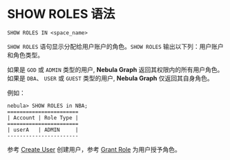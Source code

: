 # SHOW ROLES 语法

```ngql
SHOW ROLES IN <space_name>
```

`SHOW ROLES` 语句显示分配给用户账户的角色。`SHOW ROLES` 输出以下列：用户账户和角色类型。

如果是 `GOD` 或 `ADMIN` 类型的用户, **Nebula Graph** 返回其权限内的所有用户角色。
如果是 `DBA`、 `USER` 或 `GUEST` 类型的用户, **Nebula Graph** 仅返回其自身角色。

例如：

```ngql
nebula> SHOW ROLES in NBA;
=======================
| Account | Role Type |
=======================
| userA   | ADMIN     |
-----------------------
```

参考 [Create User](../../../../3.build-develop-and-administration/4.account-management-statements/create-user-syntax.md) 创建用户，参考 [Grant Role](../../../../3.build-develop-and-administration/4.account-management-statements/grant-role-syntax.md) 为用户授予角色。
